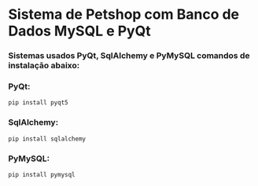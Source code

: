 # Sistema de Petshop com Banco de Dados MySQL e PyQt

### Sistemas usados PyQt, SqlAlchemy e PyMySQL comandos de instalação abaixo:

### PyQt:
```
pip install pyqt5
```
### SqlAlchemy:
```
pip install sqlalchemy
```
### PyMySQL:
```
pip install pymysql
```
